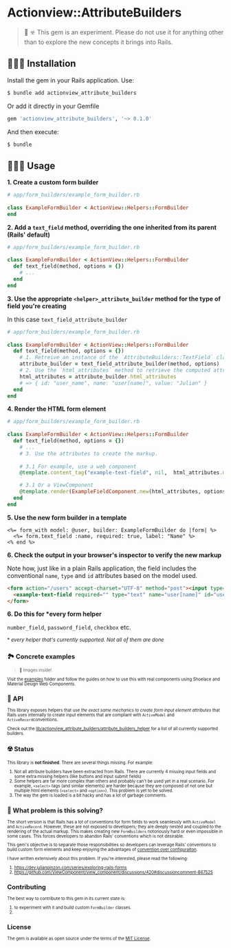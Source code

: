 # Actionview::AttributeBuilders
> 🧪 ☣️ This gem is an experiment. Please do not use it for anything other than to explore the new concepts it brings into Rails.


## 🧑🏽‍💻 Installation

Install the gem in your Rails application. Use:
```bash
$ bundle add actionview_attribute_builders
```

Or add it directly in your Gemfile

```ruby
gem 'actionview_attribute_builders', '~> 0.1.0'
```

And then execute:
```bash
$ bundle
```
## 🧑🏽‍🎨 Usage

**1. Create a custom form builder**

```ruby
# app/form_builders/example_form_builder.rb
 
class ExampleFormBuilder < ActionView::Helpers::FormBuilder
end
```

**2. Add a `text_field` method, overriding the one inherited from its parent (Rails' default)**

```ruby
# app/form_builders/example_form_builder.rb
 
class ExampleFormBuilder < ActionView::Helpers::FormBuilder
  def text_field(method, options = {})
    # ...
  end
end
```

**3. Use the appropriate `<helper>_attribute_builder` method for the type of field you're creating**

In this case `text_field_attribute_builder`

```ruby
# app/form_builders/example_form_builder.rb
 
class ExampleFormBuilder < ActionView::Helpers::FormBuilder
  def text_field(method, options = {})
    # 1. Retreive an instance of the `AttributeBuilders::TextField` class via the helper method
    attribute_builder = text_field_attribute_builder(method, options)
    # 2. Use the `html_attributes` method to retrieve the computed attributes. Commonly, `id`, `name`, `value` etc.
    html_attributes = attribute_builder.html_attributes
    # => { id: "user_name", name: "user[name]", value: "Julian" }
  end
end
```

**4. Render the HTML form element**

```ruby
# app/form_builders/example_form_builder.rb
 
class ExampleFormBuilder < ActionView::Helpers::FormBuilder
  def text_field(method, options = {})
    # ...
    # 3. Use the attributes to create the markup.
    
    # 3.1 For example, use a web component
    @template.content_tag("example-text-field", nil,  html_attributes.merge!(options))

    # 3.1 Or a ViewComponent
    @template.render(ExampleFieldComponent.new(html_attributes, options))
  end
end
```

**5. Use the new form builder in a template**

```erb
<%= form_with model: @user, builder: ExampleFormBuilder do |form| %>
  <%= form.text_field :name, required: true, label: "Name" %>
<% end %>
```

**6. Check the output in your browser's inspector to verify the new markup**

Note how, just like in a plain Rails application, the field includes the conventional `name`, `type` and `id` attributes based on the model used.

```html
<form action="/users" accept-charset="UTF-8" method="post"><input type="hidden" name="authenticity_token" value="3EgNNhL-HUI-2gxV_-9T_cEaT8p6b4CWtVbQMCeHlaKlfgd_p9sFuuLVKaDkUt3gEQKhc_d7YdR-TFzp-LiAuA" autocomplete="off">
  <example-text-field required="" type="text" name="user[name]" id="user_name"></example-text-field>
</form>

```

**6. Do this for \*every form helper**

`number_field`, `password_field`, `checkbox` etc. 

<small>* _every helper that's currently supported. Not all of them are done_<small>

## 🏞️ Concrete examples
> 👀 Images inside!

Visit the [examples](/examples) folder and follow the guides on how to use this with real components using Shoelace and Material Design Web Components.

## 🔧 API

This library exposes helpers that use _the exact same mechanics to create form input element attributes_ that Rails uses internally to create input elements that are compliant with `ActiveModel` and `ActiveRecord`conventions.

Check out the [lib/actionview_attribute_builders/attribute_builders_helper](AttributeBuildersHelper) for a list of all currently supported builders.

## ☢️ Status
This library is **not finished**. There are several things missing. For example:
1. Not all attribute builders have been extracted from Rails. There are currently 4 missing input fields and some extra missing helpers (like buttons and input submit fields)
2. Some helpers are far more complex than others and probably can't be used yet in a real scenario. For example, `<select>` tags (and similar elements) are harder because they are composed of not one but multiple html elements (`<select>` and `<option>`). This problem is yet to be solved.
3. The way the gem is loaded is a bit hacky and has a lot of garbage comments.

## 💎 What problem is this solving?
The short version is that Rails has a lot of conventions for form fields to work seamlessly with `ActiveModel` and `ActiveRecord`. However, these are not exposed to developers; they are deeply nested and coupled to the rendering of the actual markup. This makes creating new `FormBuilders` notoriously hard or even impossible in some cases. This forces developers to abandon Rails' conventions which is not desirable.

This gem's objective is to separate those responsibilities so developers can leverage Rails' conventions to build custom form elements and keep enjoying the advantages of [convention over configuraiton](https://rubyonrails.org/doctrine#convention-over-configuration).

I have written extensively about this problem. If you're interested, please read the following:
1. https://dev.julianpinzon.com/series/exploring-rails-forms
2. https://github.com/ViewComponent/view_component/discussions/420#discussioncomment-867525

## Contributing
The best way to contribute to this gem in its current state is:
1. to experiment with it and build custom `FormBuilder` classes.
2. 

## License
The gem is available as open source under the terms of the [MIT License](https://opensource.org/licenses/MIT).
